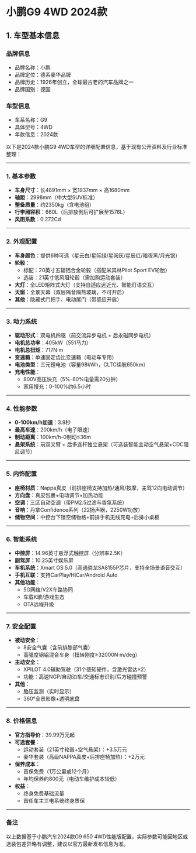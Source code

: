 
# 小鹏G9 4WD 2024款
## 1. 车型基本信息
### 品牌信息
- 品牌名称：小鹏
- 品牌定位：德系豪华品牌
- 品牌历史：1926年创立，全球最古老的汽车品牌之一
- 品牌国别：德国

### 车型信息
- 车系名称：G9
- 具体型号：4WD
- 年款信息：2024款

以下是2024款小鹏G9 4WD车型的详细配置信息，基于现有公开资料及行业标准整理：

---

### **1. 基本参数**
- **车身尺寸**：长4891mm × 宽1937mm × 高1680mm  
- **轴距**：2998mm（中大型SUV标准）  
- **整备质量**：约2350kg（含电池组）  
- **行李厢容积**：660L（后排放倒后可扩展至1576L）  
- **风阻系数**：0.272Cd  

---

### **2. 外观配置**
- **车身颜色**：提供6种可选（星云白/星际绿/星阙灰/星辰红/暗夜黑/月光银）  
- **轮毂**：  
  - 标配：20英寸五辐铝合金轮毂（搭配米其林Pilot Sport EV轮胎）  
  - 选装：21英寸低风阻轮毂（需加购运动套装）  
- **大灯**：全LED矩阵式大灯（支持自适应远近光、智能灯语交互）  
- **天窗**：全景天幕（双层隔音隔热玻璃，不可开启）  
- **其他**：隐藏式门把手、电动尾门（带感应开启）  

---

### **3. 动力系统**  
- **驱动形式**：双电机四驱（前交流异步电机 + 后永磁同步电机）  
- **电机总功率**：405kW（551马力）  
- **电机总扭矩**：717N·m  
- **变速箱**：单速固定齿比变速箱（电动车专用）  
- **电池类型**：三元锂电池（容量98kWh，CLTC续航650km）  
- **充电性能**：  
  - 800V高压快充（5%-80%电量需20分钟）  
  - 家用慢充：0-100%约6.5小时  

---

### **4. 性能参数**  
- **0-100km/h加速**：3.9秒  
- **最高车速**：200km/h（电子限速）  
- **制动距离**：100km/h-0制动≤36m  
- **悬架系统**：前双叉臂 + 后多连杆独立悬架（可选装智能主动空气悬架+CDC阻尼调节）  

---

### **5. 内饰配置**  
- **座椅材质**：Nappa真皮（前排座椅支持加热/通风/按摩，主驾12向电动调节）  
- **方向盘**：真皮包裹+电动调节+加热功能  
- **空调**：三区自动空调（带PM2.5过滤与香氛系统）  
- **音响**：丹拿Confidence系列（22扬声器，2250W功放）  
- **储物空间**：中控台下镂空储物格+前排手机无线充电+后排小桌板  

---

### **6. 智能系统**  
- **中控屏**：14.96英寸悬浮式触控屏（分辨率2.5K）  
- **副驾屏**：10.25英寸娱乐屏  
- **车机系统**：Xmart OS 5.0（高通骁龙SA8155P芯片，支持全场景语音交互）  
- **手机互联**：支持CarPlay/HiCar/Android Auto  
- **其他功能**：  
  - 5G网络/V2X车路协同  
  - 车载K歌/游戏生态  
  - OTA远程升级  

---

### **7. 安全配置**  
- **被动安全**：  
  - 8安全气囊（含前排膝部气囊）  
  - 高强度钢铝混合车身（扭转刚度≥32000N·m/deg）  
- **主动安全**：  
  - XPILOT 4.0辅助驾驶（31个感知硬件，含激光雷达×2）  
  - 功能：高速NGP/自动泊车/交通标志识别/后方碰撞预警  
- **其他**：  
  - 胎压监测（实时显示）  
  - 360°全景影像+透明底盘  

---

### **8. 价格信息**  
- **官方指导价**：39.99万元起  
- **可选套餐**：  
  - 运动套装（21英寸轮毂+空气悬架）：+3.5万元  
  - 豪华套装（高级NAPPA真皮+后排座椅加热）：+2万元  
- **保养成本**：  
  - 首保免费（1万公里或12个月）  
  - 年均保养约800元（电动车维护成本较低）  
- **权益**：  
  - 终身免费基础流量  
  - 首任车主三电系统终身质保  

---

### **备注**  
以上数据基于小鹏汽车2024款G9 650 4WD性能版配置，实际参数可能因地区或选装包差异略有调整，建议以官方最新发布信息为准。
